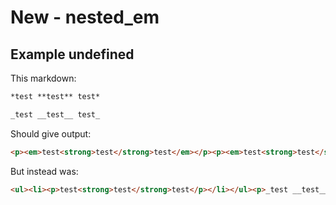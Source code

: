 # New - nested_em

## Example undefined

This markdown:

```markdown
*test **test** test*

_test __test__ test_

```

Should give output:

```html
<p><em>test<strong>test</strong>test</em></p><p><em>test<strong>test</strong>test</em></p>
```

But instead was:

```html
<ul><li><p>test<strong>test</strong>test</p></li></ul><p>_test __test__ test_</p>
```
